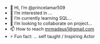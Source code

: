 - 👋 Hi, I’m @princelamar509
- 👀 I’m interested in ...
- 🌱 I’m currently learning SQL...
- 💞️ I’m looking to collaborate on project...
- 📫 How to reach mrmadeus1@gmail.com 
- ⚡ Fun fact: ... self taught / Inspiring Actor

<!---
princelamar509/princelamar509 is a ✨ special ✨ repository because its `README.md` (this file) appears on your GitHub profile.
You can click the Preview link to take a look at your changes.
--->
